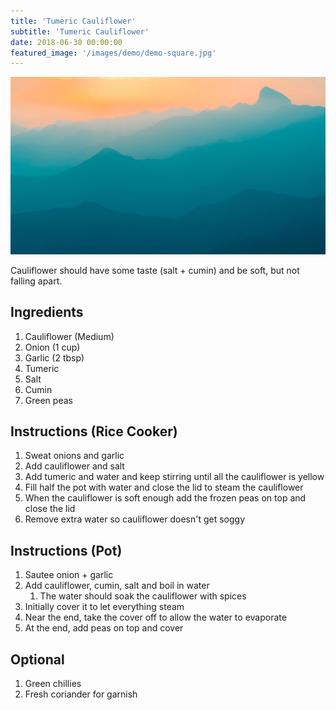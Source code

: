 ```yaml
---
title: 'Tumeric Cauliflower'
subtitle: 'Tumeric Cauliflower'
date: 2018-06-30 00:00:00
featured_image: '/images/demo/demo-square.jpg'
---
```


![](/images/demo/demo-landscape.jpg)

Cauliflower should have some taste (salt + cumin) and be soft, but not falling apart.

## Ingredients


1. Cauliflower (Medium)
1. Onion (1 cup)
1. Garlic (2 tbsp)
1. Tumeric
1. Salt
1. Cumin
1. Green peas

## Instructions (Rice Cooker)

1. Sweat onions and garlic
1. Add cauliflower and salt
1. Add tumeric and water and keep stirring until all the cauliflower is yellow
1. Fill half the pot with water and close the lid to steam the cauliflower
1. When the cauliflower is soft enough add the frozen peas on top and close the lid
1. Remove extra water so cauliflower doesn't get soggy


## Instructions (Pot)

1. Sautee onion + garlic
1. Add cauliflower, cumin, salt and boil in water
   1. The water should soak the cauliflower with spices
1. Initially cover it to let everything steam
1. Near the end, take the cover off to allow the water to evaporate
1. At the end, add peas on top and cover

## Optional

1. Green chillies
1. Fresh coriander for garnish